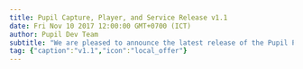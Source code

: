 ```yaml
---
title: Pupil Capture, Player, and Service Release v1.1
date: Fri Nov 10 2017 12:00:00 GMT+0700 (ICT) 
author: Pupil Dev Team 
subtitle: "We are pleased to announce the latest release of the Pupil Platform v1.1..."
tag: {"caption":"v1.1","icon":"local_offer"} 
---
```


<script src="//cdn.rawgit.com/showdownjs/showdown/1.3.0/dist/showdown.min.js"></script>
<script type="text/javascript">
document.addEventListener("DOMContentLoaded", function(event) { 
  $(document).ready(function() {
    $.ajax({
      type: 'GET',
      url: "https://api.github.com/repos/pupil-labs/pupil/releases/tags/v1.1",
      dataType: "jsonp",
      success: function(data, textStatus,jaXHR){
        var converter = new showdown.Converter();
        var text = data.data.body;
        var html = converter.makeHtml(text);
        html += '<a href="https://github.com/pupil-labs/pupil/releases/tag/v1.1">Download v1.1</a>';  
        $('section[class~="content"]').html(html);
        var _img = document.getElementsByTagName('img')[0];
        var _parent = _img.parentElement;
        var _parent_p = _parent.parentElement;
        _img.className = "u-padBottom--1";
        _parent.setAttribute('style','text-align:center;');
        _img.setAttribute('style','width:80%;');
      }
    });
  });
});
</script>